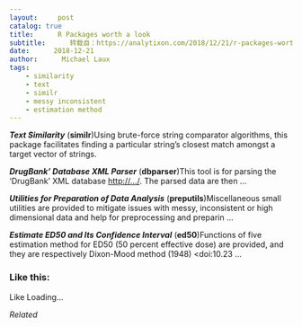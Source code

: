 ```yaml
---
layout:     post
catalog: true
title:      R Packages worth a look
subtitle:      转载自：https://analytixon.com/2018/12/21/r-packages-worth-a-look-1373/
date:      2018-12-21
author:      Michael Laux
tags:
    - similarity
    - text
    - similr
    - messy inconsistent
    - estimation method
---
```


***Text Similarity*** (**similr**)Using brute-force string comparator algorithms, this package facilitates finding a particular string’s closest match amongst a target vector of strings.

***DrugBank’ Database XML Parser*** (**dbparser**)This tool is for parsing the ‘DrugBank’ XML database <http://…/>. The parsed data are then …

***Utilities for Preparation of Data Analysis*** (**preputils**)Miscellaneous small utilities are provided to mitigate issues with messy, inconsistent or high dimensional data and help for preprocessing and preparin …

***Estimate ED50 and Its Confidence Interval*** (**ed50**)Functions of five estimation method for ED50 (50 percent effective dose) are provided, and they are respectively Dixon-Mood method (1948) <doi:10.23 …





### Like this:

Like Loading...


*Related*

